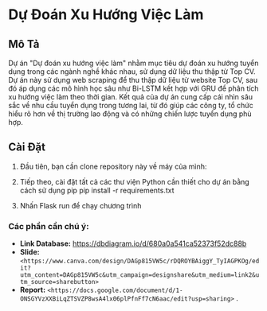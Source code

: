 # Dự Đoán Xu Hướng Việc Làm

## Mô Tả

Dự án "Dự đoán xu hướng việc làm" nhằm mục tiêu dự đoán xu hướng tuyển dụng trong các ngành nghề khác nhau, sử dụng dữ liệu thu thập từ Top CV. Dự án này sử dụng web scraping để thu thập dữ liệu từ website Top CV, sau đó áp dụng các mô hình học sâu như Bi-LSTM kết hợp với GRU để phân tích xu hướng việc làm theo thời gian. Kết quả của dự án cung cấp cái nhìn sâu sắc về nhu cầu tuyển dụng trong tương lai, từ đó giúp các công ty, tổ chức hiểu rõ hơn về thị trường lao động và có những chiến lược tuyển dụng phù hợp.

## Cài Đặt

1. Đầu tiên, bạn cần clone repository này về máy của mình:

2. Tiếp theo, cài đặt tất cả các thư viện Python cần thiết cho dự án bằng cách sử dụng pip
  pip install -r requirements.txt

3. Nhấn Flask run để chạy chương trình




### Các phần cần chú ý:
- **Link Database:** <https://dbdiagram.io/d/680a0a541ca52373f52dc88b>
- **Slide:**  `<https://www.canva.com/design/DAGp815VW5c/rDQROYBAiggY_TyIAGPKOg/edit?utm_content=DAGp815VW5c&utm_campaign=designshare&utm_medium=link2&utm_source=sharebutton>`
- **Report:** `<https://docs.google.com/document/d/1-ONSGYVzXXBiLqZTSVZP8wsA4lx06plPfnFf7cN6aac/edit?usp=sharing>` .
  

